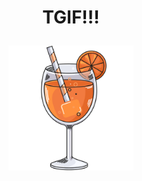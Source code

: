 # <p align="center">TGIF!!!</p>
<p align="center"><a href="https://drunken-snake.netlify.app/"><img alt="epilot" src="public/aperol.png" width="200"></a></p>
